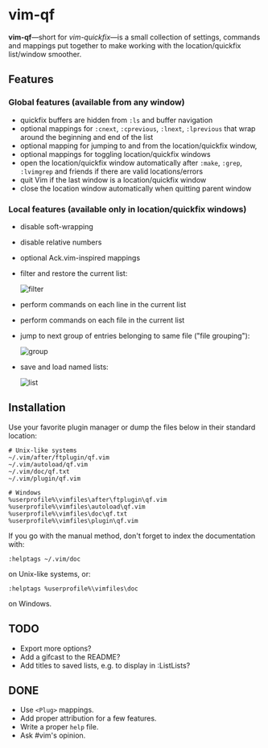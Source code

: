 # vim-qf

**vim-qf**—short for *vim-quickfix*—is a small collection of settings, commands and mappings put together to make working with the location/quickfix list/window smoother.

## Features

### Global features (available from any window)

- quickfix buffers are hidden from `:ls` and buffer navigation
- optional mappings for `:cnext`, `:cprevious`, `:lnext`, `:lprevious` that wrap around the beginning and end of the list
- optional mapping for jumping to and from the location/quickfix window,
- optional mappings for toggling location/quickfix windows
- open the location/quickfix window automatically after `:make`, `:grep`, `:lvimgrep` and friends if there are valid locations/errors
- quit Vim if the last window is a location/quickfix window
- close the location window automatically when quitting parent window

### Local features (available only in location/quickfix windows)

- disable soft-wrapping
- disable relative numbers
- optional Ack.vim-inspired mappings
- filter and restore the current list:

  ![filter](https://romainl.github.io/vim-qf/filter.gif)

- perform commands on each line in the current list
- perform commands on each file in the current list
- jump to next group of entries belonging to same file ("file grouping"):

  ![group](https://romainl.github.io/vim-qf/group.gif)

- save and load named lists:

  ![list](https://romainl.github.io/vim-qf/list.gif)

## Installation

Use your favorite plugin manager or dump the files below in their standard location:

    # Unix-like systems
    ~/.vim/after/ftplugin/qf.vim
    ~/.vim/autoload/qf.vim
    ~/.vim/doc/qf.txt
    ~/.vim/plugin/qf.vim

    # Windows
    %userprofile%\vimfiles\after\ftplugin\qf.vim
    %userprofile%\vimfiles\autoload\qf.vim
    %userprofile%\vimfiles\doc\qf.txt
    %userprofile%\vimfiles\plugin\qf.vim

If you go with the manual method, don't forget to index the documentation with:

    :helptags ~/.vim/doc

on Unix-like systems, or:

    :helptags %userprofile%\vimfiles\doc

on Windows.

## TODO

* Export more options?
* Add a gifcast to the README?
* Add titles to saved lists, e.g. to display in :ListLists?

## DONE

* Use `<Plug>` mappings.
* Add proper attribution for a few features.
* Write a proper `help` file.
* Ask #vim's opinion.
